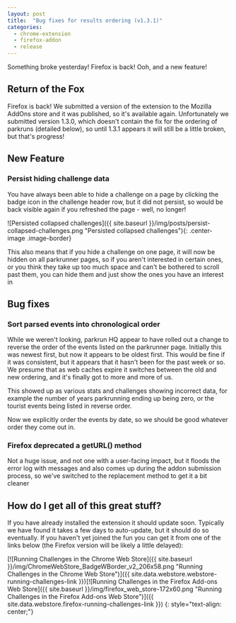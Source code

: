 ```yaml
---
layout: post
title:  "Bug fixes for results ordering (v1.3.1)"
categories:
  - chrome-extension
  - firefox-addon
  - release
---
```

Something broke yesterday! Firefox is back! Ooh, and a new feature!

## Return of the Fox

Firefox is back! We submitted a version of the extension to the Mozilla AddOns store and it was published, so it's available again. Unfortunately we submitted version 1.3.0, which doesn't contain the fix for the ordering of parkruns (detailed below), so until 1.3.1 appears it will still be a little broken, but that's progress!

## New Feature

### Persist hiding challenge data

You have always been able to hide a challenge on a page by clicking the badge icon in the challenge header row, but it did not persist, so would be back visible again if you refreshed the page - well, no longer!

![Persisted collapsed challenges]({{ site.baseurl }}/img/posts/persist-collapsed-challenges.png "Persisted collapsed challenges"){: .center-image .image-border}

This also means that if you hide a challenge on one page, it will now be hidden on all parkrunner pages, so if you aren't interested in certain ones, or you think they take up too much space and can't be bothered to scroll past them, you can hide them and just show the ones you have an interest in

## Bug fixes

### Sort parsed events into chronological order

While we weren't looking, parkrun HQ appear to have rolled out a change to reverse the order of the events listed on the parkrunner page. Initially this was newest first, but now it appears to be oldest first. This would be fine if it was consistent, but it appears that it hasn't been for the past week or so. We presume that as web caches expire it switches between the old and new ordering, and it's finally got to more and more of us.

This showed up as various stats and challenges showing incorrect data, for example the number of years parkrunning ending up being zero, or the tourist events being listed in reverse order.

Now we explicitly order the events by date, so we should be good whatever order they come out in.

### Firefox deprecated a getURL() method

Not a huge issue, and not one with a user-facing impact, but it floods the error log with messages and also comes up during the addon submission process, so we've switched to the replacement method to get it a bit cleaner

## How do I get all of this great stuff?

If you have already installed the extension it should update soon. Typically we
have found it takes a few days to auto-update, but it should
do so eventually.  If you haven't yet joined the fun you can get it from one of
the links below (the Firefox version will be likely a little delayed):

[![Running Challenges in the Chrome Web Store]({{ site.baseurl }}/img/ChromeWebStore_BadgeWBorder_v2_206x58.png "Running Challenges in the Chrome Web Store")]({{ site.data.webstore.webstore-running-challenges-link }})[![Running Challenges in the Firefox Add-ons Web Store]({{ site.baseurl }}/img/firefox_web_store-172x60.png "Running Challenges in the Firefox Add-ons Web Store")]({{ site.data.webstore.firefox-running-challenges-link }})
{: style="text-align: center;"}
